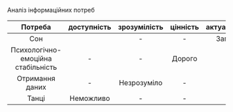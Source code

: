 Аналіз інформаційних потреб

|                Потреба                 | доступність | зрозумілість  | цінність | актуальність |
|:--------------------------------------:|:-----------:|:-------------:|  :----:  |:------------:|
|                  Сон                   |      	      |      -		      |-	   |  Запізно		   |	
| Психологічно-емоційна<br/>стабільність |     	-	     |      -		      |Дорого	   |     -		      |
|            Отримання даних             |     -	      | Незрозуміло		 |-	   |      -	      |
|                 Танці                  | Неможливо	  |      - 	      |-	   |     -		      |
